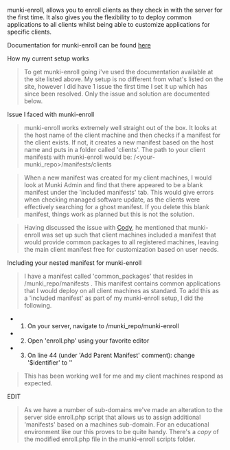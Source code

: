 munki-enroll, allows you to enroll clients as they check in with the server for the first time.
It also gives you the flexibility to to deploy common applications to all clients whilst being
able to customize applications for specific clients.

Documentation for munki-enroll can be found [here](https://github.com/edingc/munki-enroll)

How my current setup works
> To get munki-enroll going i've used the documentation available at the site listed above.
> My setup is no different from what's listed on the site, however I did have 1 issue the first
> time I set it up which has since been resolved. Only the issue and solution are documented below.

 Issue I faced with munki-enroll
> munki-enroll works extremely well straight out of the box. It looks at the host name
> of the client machine and then checks if a manifest for the client exists. If not,
> it creates a new manifest based on the host name and puts in a folder called 'clients'.
> The path to your client manifests with munki-enroll would be: /<your-munki_repo>/manifests/clients

> When a new manifest was created for my client machines, I would look at Munki Admin
> and find that there appeared to be a blank manifest under the 'included manifests' tab.
> This would give errors when checking managed software update, as the clients were effectively
> searching for a ghost manifest. If you delete this blank manifest, things work as planned
> but this is not the solution.

> Having discussed the issue with [Cody](https://github.com/edingc/munki-enroll), he mentioned that munki-enroll
> was set up such that client machines included a manifest that would provide common packages to
> all registered machines, leaving the main client manifest free for customization based on user needs.

Including your nested manifest for munki-enroll
> I have a manifest called 'common_packages' that resides in /munki_repo/manifests .
> This manifest contains common applications that I would deploy on all client
> machines as standard. To add this as a 'included manifest' as part of my munki-enroll setup,
> I did the following.

  * 1. On your server, navigate to /munki_repo/munki-enroll
  * 2. Open 'enroll.php' using your favorite editor
  * 3. On line 44 (under 'Add Parent Manifest' comment): change '$identifier' to '<your-applications-manifest>'

> This has been working well for me and my client machines respond as expected.

EDIT
> As we have a number of sub-domains we've made an alteration to the server side enroll.php script
> that allows us to assign additional 'manifests' based on a machines sub-domain. For an educational
> environment like our this proves to be quite handy. There's a _copy_ of the modified enroll.php file
> in the munki-enroll scripts folder. 
